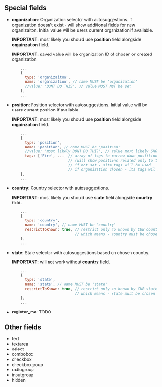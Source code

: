 ## Special fields

* **organization**: Organization selector with autosuggestions.
  If organization doesn't exist - will show additional fields for new organizaiton. Initial value will be users current organization if available.

  **IMPORTANT**: most likely you should use **position** field alongside **orgainzation** field.

  **IMPORTANT**: saved value will be organization ID of chosen or created organization
  ```js
      ...
      {
        type: 'organizaiton',
        name: 'organization', // name MUST be 'organization'
        //value: 'DONT DO THIS', // value MUST NOT be set
      },
      ...
  ```
* **position**: Position selector with autosuggestions.
  Initial value will be users current position if available.

  **IMPORTANT**: most likely you should use **position** field alongside **orgainzation** field.
  ```js
      ...
      {
        type: 'position',
        name: 'position', // name MUST be 'position'
        //value: 'most likely DONT DO THIS', // value most likely SHOULD NOT be set
        tags: ['Fire', ...] // array of tags to narrow down postitions list
                            // (will show positions related only to this tags)
                            // if not set - site tags will be used
                            // if organization chosen - its tags wil be used  
      },
      ...
  ```
* **country**: Country selector with autosuggestions.

  **IMPORTANT**: most likely you should use **state** field alongside **country** field.
  ```js
      ...
      {
        type: 'country',
        name: 'country', // name MUST be 'country'
        restrictToKnown: true, // restrict only to known by CUB countries
                               // which means - country must be chosen from dropdown list
      },
      ...
  ```
* **state**: State selector with autosuggestions based on chosen country.

  **IMPORTANT**: will not work without **country** field.
  ```js
      ...
      {
        type: 'state',
        name: 'state', // name MUST be 'state'
        restrictToKnown: true, // restrict only to known by CUB states
                               // which means - state must be chosen from dropdown list
      },
      ...
  ```
* **register_me**: TODO


## Other fields

* text
* textarea
* select
* combobox
* checkbox
* checkboxgroup
* radiogroup
* inputgroup
* hidden

